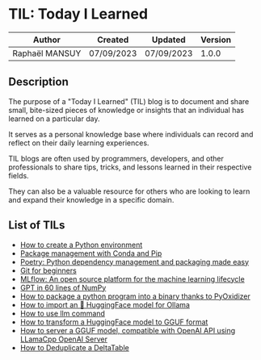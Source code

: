 # TIL: Today I Learned

| Author         | Created    | Updated    | Version |
| -------------- | ---------- | ---------- | ------- |
| Raphaël MANSUY | 07/09/2023 | 07/09/2023 | 1.0.0   |

## Description

The purpose of a "Today I Learned" (TIL) blog is to document and share small, bite-sized pieces of knowledge or insights that an individual has learned on a particular day.

It serves as a personal knowledge base where individuals can record and reflect on their daily learning experiences.

TIL blogs are often used by programmers, developers, and other professionals to share tips, tricks, and lessons learned in their respective fields.

They can also be a valuable resource for others who are looking to learn and expand their knowledge in a specific domain.

## List of TILs

- [How to create a Python environment](./how_to_create_a_python_env/README.md)
- [Package management with Conda and Pip](./package_management_conda_and_pip/README.md)
- [Poetry: Python dependency management and packaging made easy](./poetry_a_python_best_friend/README.md)
- [Git for beginners](git/git.md)
- [MLflow: An open source platform for the machine learning lifecycle](./mlfow/README.md)
- [GPT in 60 lines of NumPy](2024-02-26-gpt_60_lines_of_code.md)
- [How to package a python program into a binary thanks to PyOxidizer](2024-02-05-PyOxidizer.md)
- [How to import an 🤗 HuggingFace model for Ollama](2024-03-02%20ollama_import_model.md)
- [How to use llm command](2024-03-03_how_to_use_llm_command)
- [How to transform a HuggingFace model to GGUF format](2024-03-04%20how_to_transform_a_huggingface_model_to_gguf.md)
- [How to server a GGUF model, compatible with OpenAI API using LLamaCpp OpenAI Server](2024-03-04%20llama_cpp_gguf_openai_server.md)
- [How to Deduplicate a DeltaTable](2024-03-05%20Deduplicate%20a%20DeltaTable.md)